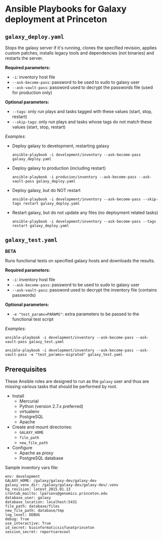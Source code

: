 Ansible Playbooks for Galaxy deployment at Princeton
====================================================

`galaxy_deploy.yaml`
--------------------

Stops the galaxy server if it's running, clones the specified revision, applies custom patches, installs legacy tools and dependencies (not binaries) and restarts the server.

**Required parameters:**

*   `-i`: inventory host file
*   `--ask-become-pass`: password to be used to sudo to galaxy user
*   `--ask-vault-pass`: password used to decrypt the passwords file (used for production only)

**Optional parameters:**

*   `--tags`: only run plays and tasks tagged with these values (start, stop, restart)
*   `--skip-tags`: only run plays and tasks whose tags do not match these values (start, stop, restart)


*Examples:*

*   Deploy galaxy to development, restarting galaxy

    `ansible-playbook -i development/inventory --ask-become-pass galaxy_deploy.yaml`

*   Deploy galaxy to production (including restart)

    `ansible-playbook -i producion/inventory --ask-become-pass --ask-vault-pass galaxy_deploy.yaml`

*   Deploy galaxy, but do NOT restart

    `ansible-playbook -i development/inventory --ask-become-pass --skip-tags restart galaxy_deploy.yaml`

*   Restart galaxy, but do not update any files (no deployment related tasks)

    `ansible-playbook -i development/inventory --ask-become-pass --tags restart galaxy_deploy.yaml`



`galaxy_test.yaml`
------------------

**BETA**

Runs functional tests on specified galaxy hosts and downloads the results.

**Required parameters:**

*   `-i`: inventory host file
*   `--ask-become-pass`: password to be used to sudo to galaxy user
*   `--ask-vault-pass`: password used to decrypt the inventory file (contains passwords)

**Optional parameters:**

*   `-e "test_params=PARAMS"`: extra parameters to be passed to the functional test script

*Examples:*

`ansible-playbook -i development/inventory --ask-become-pass --ask-vault-pass galaxy_test.yaml`

`ansible-playbook -i development/inventory --ask-become-pass --ask-vault-pass -e "test_params=-migrated" galaxy_test.yaml`

Prerequisites
-------------

These Ansible roles are designed to run as the `galaxy` user and thus are
missing various tasks that should be performed by root.

*   Install
    *   Mercurial
    *   Python (version 2.7.x preferred)
    *   virtualenv
    *   PostgreSQL
    *   Apache
*   Create and mount directories:
    *   `GALAXY_HOME`
    *   `file_path`
    *   `new_file_path`
*   Configure
    *   Apache as proxy
    *   PostgreSQL database


Sample inventory vars file:

    env: development
    GALAXY_HOME: /galaxy/galaxy-dev/galaxy-dev
    galaxy_venv_dir: /galaxy/galaxy-dev/galaxy-dev/.venv
    hg_revision: latest_2015.01.13
    crontab_mailto: lparsons@genomics.princeton.edu
    database_user: galaxy
    database_location: localhost:5431
    file_path: database/files
    new_file_path: database/tmp
    log_level: DEBUG
    debug: True
    use_interactive: True
    id_secret: bioinformaticsisfunatprinceton
    session_secret: reportsarecool

